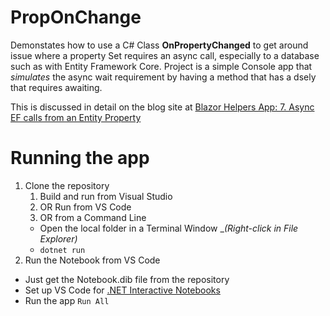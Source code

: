 ﻿# PropOnChange

Demonstates how to use a C# Class **OnPropertyChanged** to get around issue where a property Set requires an async call, especially to a database such as with Entity Framework Core. Project is a simple Console app that _simulates_ the async wait requirement by having a method that has a dsely that requires awaiting.

This is discussed in detail on the blog site at [Blazor Helpers App: 7. Async EF calls from an Entity Property](https://davidjones.sportronics.com.au/blazor/Blazor_Helpers_App-Async_EF_calls-blazor.html)

# Running the app

1. Clone the repository
   1. Build and run from Visual Studio
   2. OR Run from VS Code
   3. OR from a Command Line
     - Open the local folder in a Terminal Window __(Right-click in File Explorer)_
     - ```dotnet run```
2. Run the Notebook from VS Code
  - Just get the Notebook.dib file from the repository
  - Set up VS Code for [.NET Interactive Notebooks](https://marketplace.visualstudio.com/items?itemName=ms-dotnettools.dotnet-interactive-vscode)
  - Run the app ```Run All```
